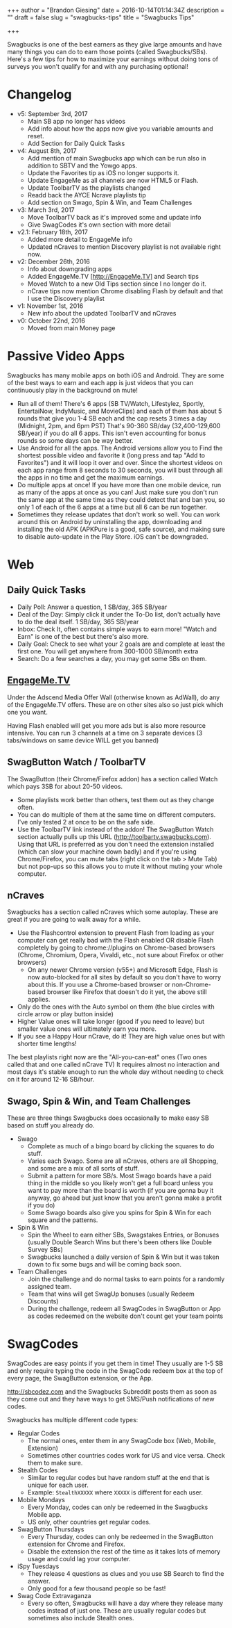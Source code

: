 +++
author = "Brandon Giesing"
date = 2016-10-14T01:14:34Z
description = ""
draft = false
slug = "swagbucks-tips"
title = "Swagbucks Tips"

+++

Swagbucks is one of the best earners as they give large amounts and have many
things you can do to earn those points (called Swagbucks/SBs). Here's a few tips
for how to maximize your earnings without doing tons of surveys you won't
qualify for and with any purchasing optional!

# Changelog
 * v5: September 3rd, 2017
    * Main SB app no longer has videos
    * Add info about how the apps now give you variable
      amounts and reset.
    * Add Section for Daily Quick Tasks
 * v4: August 8th, 2017 
    * Add mention of main Swagbucks app which can be run
      also in addition to SBTV and the Yowgo apps.
    * Update the Favorites tip as iOS no longer supports it.
    * Update EngageMe as all channels are now HTML5 or
      Flash.
    * Update ToolbarTV as the playlists changed
    * Readd back the AYCE Ncrave playlists tip
    * Add section on Swago, Spin & Win, and Team Challenges
 * v3: March 3rd, 2017
    * Move ToolbarTV back as it's improved some and update
      info
    * Give SwagCodes it's own section with more detail
 * v2.1: February 18th, 2017
    * Added more detail to EngageMe info
    * Updated nCraves to mention Discovery playlist is
      not available right now.
 * v2: December 26th, 2016
    * Info about downgrading apps
    * Added EngageMe.TV [http://EngageMe.TV]  and Search tips
    * Moved Watch to a new Old Tips section since I no
      longer do it.
    * nCrave tips now mention Chrome disabling Flash by
      default and that I use the Discovery playlist
 * v1: November 1st, 2016
    * New info about the updated ToolbarTV and nCraves
 * v0: October 22nd, 2016
    * Moved from main Money page

# Passive Video Apps
Swagbucks has many mobile apps on both iOS and Android. They are some of the
best ways to earn and each app is just videos that you can continuously play in
the background on mute!

 * Run all of them! There's 6 apps (SB TV/Watch, Lifestylez, Sportly,
   EntertaiNow, IndyMusic, and MovieClips) and each of them has about 5 rounds
   that give you 1-4 SB each and the cap resets 3 times a day (Midnight, 2pm,
   and 6pm PST) That's 90-360 SB/day (32,400-129,600 SB/year) if you do all 6
   apps. This isn't even accounting for bonus rounds so some days can be way
   better.
 * Use Android for all the apps. The Android versions allow you to Find the
   shortest possible video and favorite it (long press and tap "Add to
   Favorites") and it will loop it over and over. Since the shortest videos on
   each app range from 8 seconds to 30 seconds, you will bust through all the
   apps in no time and get the maximum earnings.
 * Do multiple apps at once! If you have more than one mobile device, run as
   many of the apps at once as you can! Just make sure you don't run the same
   app at the same time as they could detect that and ban you, so only 1 of each
   of the 6 apps at a time but all 6 can be run together.
 * Sometimes they release updates that don't work so well. You can work around
   this on Android by uninstalling the app, downloading and installing the old
   APK (APKPure is a good, safe source), and making sure to disable auto-update
   in the Play Store. iOS can't be downgraded.

# Web
## Daily Quick Tasks
 * Daily Poll: Answer a question, 1 SB/day, 365 SB/year
 * Deal of the Day: Simply click it under the To-Do list, don't actually have to
   do the deal itself. 1 SB/day, 365 SB/year
 * Inbox: Check It, often contains simple ways to earn more! "Watch and Earn" is
   one of the best but there's also more.
 * Daily Goal: Check to see what your 2 goals are and complete at least the
   first one. You will get anywhere from 300-1000 SB/month extra
 * Search: Do a few searches a day, you may get some SBs on them.

## [EngageMe.TV](http://EngageMe.TV)
Under the Adscend Media Offer Wall (otherwise known as AdWall), do any of the 
EngageMe.TV offers. These are on other sites also so just pick which one you want.

Having Flash enabled will get you more ads but is also more resource intensive.
You can run 3 channels at a time on 3 separate devices (3 tabs/windows on same
device WILL get you banned)

## SwagButton Watch / ToolbarTV
The SwagButton (their Chrome/Firefox addon) has a section called Watch which
pays 3SB for about 20-50 videos.

 * Some playlists work better than others, test them out as they change often.
 * You can do multiple of them at the same time on different computers. I've
   only tested 2 at once to be on the safe side.
 * Use the ToolbarTV link instead of the addon! The SwagButton Watch section
   actually pulls up this URL (http://toolbartv.swagbucks.com). Using that URL
   is preferred as you don't need the extension installed (which can slow your
   machine down badly) and if you're using Chrome/Firefox, you can mute tabs
   (right click on the tab > Mute Tab) but not pop-ups so this allows you to
   mute it without muting your whole computer.

## nCraves
Swagbucks has a section called nCraves which some autoplay. These are great if
you are going to walk away for a while.

 * Use the Flashcontrol extension to prevent Flash from loading as your computer
   can get really bad with the Flash enabled OR disable Flash completely by
   going to chrome://plugins on Chrome-based browsers (Chrome, Chromium, Opera,
   Vivaldi, etc., not sure about Firefox or other browsers)
    * On any newer
      Chrome version (v55+) and Microsoft Edge, Flash is now auto-blocked for
      all sites by default so you don't have to worry about this. If you use a
      Chrome-based browser or non-Chrome-based browser like Firefox that doesn't
      do it yet, the above still applies.
 * Only do the ones with the Auto symbol on them (the blue circles with circle
   arrow or play button inside)
 * Higher Value ones will take longer (good if you need to leave) but smaller
   value ones will ultimately earn you more.
 * If you see a Happy Hour  nCrave, do it! They are high value ones but with
   shorter time lengths!

The best playlists right now are the "All-you-can-eat" ones (Two ones called
that and one called nCrave TV) It requires almost no interaction and most days
it's stable enough to run the whole day without needing to check on it for
around 12-16 SB/hour.

## Swago, Spin & Win, and Team Challenges
These are three things Swagbucks does occasionally to make easy SB based on
stuff you already do.

 * Swago
    * Complete as much of a bingo board by clicking the squares to do
      stuff.
    * Varies each Swago. Some are all nCraves, others are all Shopping, and
      some are a mix of all sorts of stuff.
    * Submit a pattern for more SB/s. Most Swago boards have a paid thing
      in the middle so you likely won't get a full board unless you want to pay
      more than the board is worth (if you are gonna buy it anyway, go ahead but
      just know that you aren't gonna make a profit if you do)
    * Some Swago boards also give you spins for Spin & Win for each square
      and the patterns.
 * Spin & Win
    * Spin the Wheel to earn either SBs, Swagstakes Entries, or
      Bonuses (usually Double Search Wins but there's been others like Double
      Survey SBs)
    * Swagbucks launched a daily version of Spin & Win but it was
      taken down to fix some bugs and will be coming back soon.
 * Team Challenges
    * Join the challenge and do normal tasks to earn points for a
      randomly assigned team.
    * Team that wins will get SwagUp bonuses (usually Redeem
      Discounts)
    * During the challenge, redeem all SwagCodes in SwagButton or
      App as codes redeemed on the website don't count get your team points

# SwagCodes
SwagCodes are easy points if you get them in time! They usually are 1-5 SB and
only require typing the code in the SwagCode redeem box at the top of every
page, the SwagButton extension, or the App.

http://sbcodez.com and the Swagbucks Subreddit posts them as soon as they come
out and they have ways to get SMS/Push notifications of new codes.

Swagbucks has multiple different code types:

 * Regular Codes
    * The normal ones, enter them in any SwagCode box (Web, Mobile,
      Extension)
    * Sometimes other countries codes work for US and vice versa.
      Check them to make sure.
 * Stealth Codes
    * Similar to regular codes but have random stuff at the end
      that is unique for each user.
    * Example: `StealthXXXXX` where `XXXXX` is different for each user.
 * Mobile Mondays
    * Every Monday, codes can only be redeemed in the Swagbucks
      Mobile app.
    * US only, other countries get regular codes.
 * SwagButton Thursdays
    * Every Thursday, codes can only be redeemed in the
      SwagButton extension for Chrome and Firefox.
    * Disable the extension the rest of the time as it takes
      lots of memory usage and could lag your computer.
 * iSpy Tuesdays
    * They release 4 questions as clues and you use SB Search to
      find the answer.
    * Only good for a few thousand people so be fast!
 * Swag Code Extravaganza
    * Every so often, Swagbucks will have a day where they
      release many codes instead of just one. These are usually regular codes
      but sometimes also include Stealth ones.
